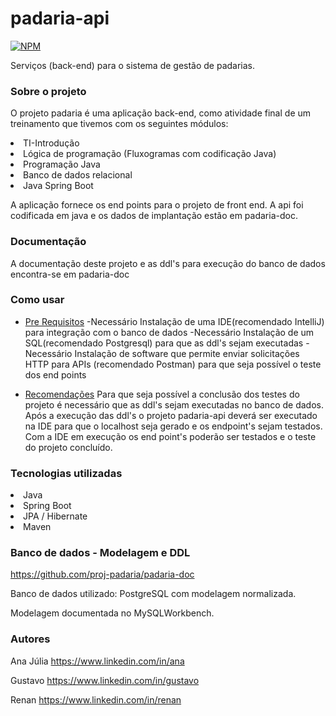 # padaria-api
[![NPM](https://img.shields.io/npm/l/react)](https://github.com/proj-padaria/padaria-api/blob/main/LICENSE)


Serviços (back-end) para o sistema de gestão de padarias.

### Sobre o projeto

O projeto padaria é uma aplicação back-end, como atividade final de um treinamento que tivemos com os seguintes módulos:
<li>TI-Introdução
  <li>Lógica de programação (Fluxogramas com codificação Java)</li>
</li>
<li>Programação Java</li>
<li>Banco de dados relacional</li>
<li>Java Spring Boot</li>


A aplicação fornece os end points para o projeto de front end.
A api foi codificada em java e os dados de implantação estão em padaria-doc.

### Documentação

A documentação deste projeto e as ddl's para execução do banco de dados encontra-se em padaria-doc

### Como usar 
 <!--ts-->
* [Pre Requisitos](#pre-requisitos)
  -Necessário Instalação de uma IDE(recomendado IntelliJ) para integração com o banco de dados
  -Necessário Instalação de um SQL(recomendado Postgresql) para que as ddl's sejam executadas
  -Necessário Instalação de software que permite enviar solicitações HTTP para APIs (recomendado Postman) para que seja possível o teste dos end points
  
* [Recomendações](#recomendações)
  Para que seja possível a conclusão dos testes do projeto é necessário que as ddl's sejam executadas no banco de dados.
  Após a execução das ddl's o projeto padaria-api deverá ser executado na IDE para que o localhost seja gerado e os endpoint's sejam testados.
  Com a IDE em execução os end point's poderão ser testados e o teste do projeto concluído.
 <!--te-->

### Tecnologias utilizadas
<li>Java</li>
<li>Spring Boot</li>
<li>JPA / Hibernate</li>
<li>Maven</li>

### Banco de dados - Modelagem e DDL
https://github.com/proj-padaria/padaria-doc

Banco de dados utilizado: PostgreSQL com modelagem normalizada.

Modelagem documentada no MySQLWorkbench.


### Autores
Ana Júlia https://www.linkedin.com/in/ana

Gustavo https://www.linkedin.com/in/gustavo

Renan https://www.linkedin.com/in/renan
